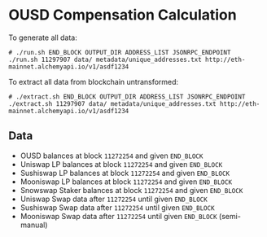 # OUSD Compensation Calculation

To generate all data:

    # ./run.sh END_BLOCK OUTPUT_DIR ADDRESS_LIST JSONRPC_ENDPOINT
    ./run.sh 11297907 data/ metadata/unique_addresses.txt http://eth-mainnet.alchemyapi.io/v1/asdf1234

To extract all data from blockchain untransformed:

    # ./extract.sh END_BLOCK OUTPUT_DIR ADDRESS_LIST JSONRPC_ENDPOINT
    ./extract.sh 11297907 data/ metadata/unique_addresses.txt http://eth-mainnet.alchemyapi.io/v1/asdf1234

## Data

- OUSD balances at block `11272254` and given `END_BLOCK`
- Uniswap LP balances at block `11272254` and given `END_BLOCK`
- Sushiswap LP balances at block `11272254` and given `END_BLOCK`
- Mooniswap LP balances at block `11272254` and given `END_BLOCK`
- Snowswap Staker balances at block `11272254` and given `END_BLOCK`
- Uniswap Swap data after `11272254` until given `END_BLOCK`
- Sushiswap Swap data after `11272254` until given `END_BLOCK`
- Mooniswap Swap data after `11272254` until given `END_BLOCK` (semi-manual)
